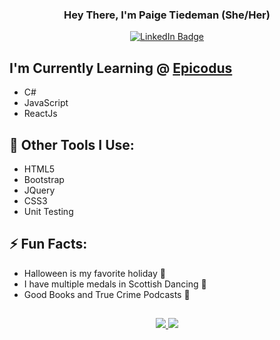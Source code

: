 <div align="center">
            
### Hey There, I'm Paige Tiedeman (She/Her)
  
<a href="https://www.linkedin.com/in/paige-tiedeman/"><img src="https://img.shields.io/badge/-@paigetiedeman-0077B5?style=for-the-badge&amp;labelColor=0077B5&amp;logo=LinkedIn&amp;link=https://www.linkedin.com/in/paige-tiedeman/" alt="LinkedIn Badge"></a>
  
</div>

## I'm Currently Learning @ <a href="https://www.epicodus.com/">Epicodus</a>
* C#
* JavaScript
* ReactJs

## 🚀 Other Tools I Use:
* HTML5
* Bootstrap
* JQuery
* CSS3
* Unit Testing

## ⚡ Fun Facts: 
  * Halloween is my favorite holiday 🎃
  * I have multiple medals in Scottish Dancing 🏴󠁧󠁢󠁳󠁣󠁴󠁿
  * Good Books and True Crime Podcasts 📕

##

<div align="center">
<a href="https://github.com/anuraghazra/github-readme-stats">
  <img src="https://github-readme-stats.vercel.app/api?username=paigetiedeman&show_icons=true&theme=dracula"/>
</a>

<a href="https://github.com/anuraghazra/github-readme-stats">
  <img src="https://github-readme-stats.vercel.app/api/top-langs/?username=paigetiedeman&layout=compact"/>
</a>
</div>
